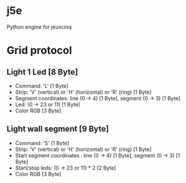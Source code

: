 # j5e

Python engine for jeuxcinq


# Grid protocol

## Light 1 Led \[8 Byte\]

* Command: 'L' \[1 Byte\]
* Strip: 'V' (vertical) or 'H' (horizontal) or 'R' (ring) \[1 Byte\]
* Segment coordinates: line (0 -> 4) \[1 Byte\], segment (0 -> 3) \[1 Byte\]
* Led: (0 -> 23 or 11) \[1 Byte\]
* Color RGB \[3 Byte\] 


## Light wall segment \[9 Byte\]

* Command: 'S' \[1 Byte\]
* Strip: 'V' (vertical) or 'H' (horizontal) or 'R' (ring) \[1 Byte\]
* Start segment coordinates : line (0 -> 4) \[1 Byte\], segment (0 -> 3) \[1 Byte\]
* Start/stop leds: (0 -> 23 or 11) * 2 \[2 Byte\]
* Color RGB \[3 Byte\] 